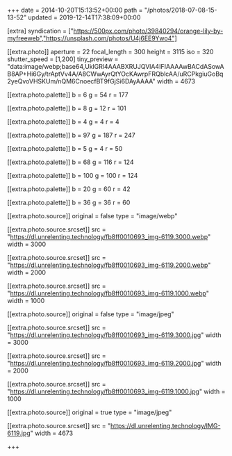 +++
date = 2014-10-20T15:13:52+00:00
path = "/photos/2018-07-08-15-13-52"
updated = 2019-12-14T17:38:09+00:00

[extra]
syndication = ["https://500px.com/photo/39840294/orange-lily-by-myfreeweb","https://unsplash.com/photos/U4j6EE9Ywo4"]

[[extra.photo]]
aperture = 22
focal_length = 300
height = 3115
iso = 320
shutter_speed = [1,200]
tiny_preview = "data:image/webp;base64,UklGRl4AAABXRUJQVlA4IFIAAAAwBACdASowAB8AP+Hi6Gy/trAptVv4A/A8CWwAyrQtYOcKAwrpFRQblcAA/uRCPkgiuGoBq2yeQvoVHSKUm/nQM6CnoecfBT9fGjSi6DAyAAAA"
width = 4673

[[extra.photo.palette]]
b = 6
g = 54
r = 177

[[extra.photo.palette]]
b = 8
g = 12
r = 101

[[extra.photo.palette]]
b = 4
g = 4
r = 4

[[extra.photo.palette]]
b = 97
g = 187
r = 247

[[extra.photo.palette]]
b = 5
g = 4
r = 50

[[extra.photo.palette]]
b = 68
g = 116
r = 124

[[extra.photo.palette]]
b = 100
g = 100
r = 124

[[extra.photo.palette]]
b = 20
g = 60
r = 42

[[extra.photo.palette]]
b = 36
g = 36
r = 60

[[extra.photo.source]]
original = false
type = "image/webp"

[[extra.photo.source.srcset]]
src = "https://dl.unrelenting.technology/fb8ff0010693_img-6119.3000.webp"
width = 3000

[[extra.photo.source.srcset]]
src = "https://dl.unrelenting.technology/fb8ff0010693_img-6119.2000.webp"
width = 2000

[[extra.photo.source.srcset]]
src = "https://dl.unrelenting.technology/fb8ff0010693_img-6119.1000.webp"
width = 1000

[[extra.photo.source]]
original = false
type = "image/jpeg"

[[extra.photo.source.srcset]]
src = "https://dl.unrelenting.technology/fb8ff0010693_img-6119.3000.jpg"
width = 3000

[[extra.photo.source.srcset]]
src = "https://dl.unrelenting.technology/fb8ff0010693_img-6119.2000.jpg"
width = 2000

[[extra.photo.source.srcset]]
src = "https://dl.unrelenting.technology/fb8ff0010693_img-6119.1000.jpg"
width = 1000

[[extra.photo.source]]
original = true
type = "image/jpeg"

[[extra.photo.source.srcset]]
src = "https://dl.unrelenting.technology/IMG-6119.jpg"
width = 4673

+++

